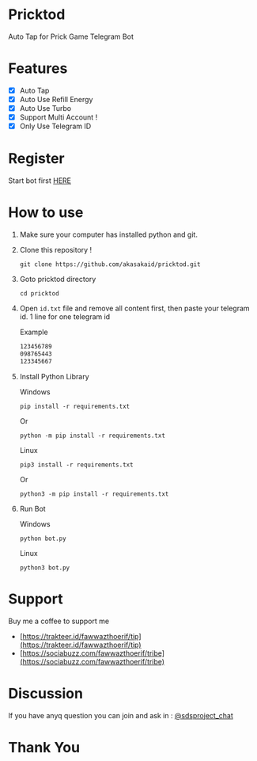 # Pricktod

Auto Tap for Prick Game Telegram Bot

# Features

- [x] Auto Tap
- [x] Auto Use Refill Energy
- [x] Auto Use Turbo
- [x] Support Multi Account !
- [x] Only Use Telegram ID

# Register

Start bot first [HERE](https://t.me/Prickgame_bot?start=ref-aMBEqvj2WaHSqbWj15gXJ2)

# How to use 

1. Make sure your computer has installed python and git.
   
2. Clone this repository !
   ```shell
   git clone https://github.com/akasakaid/pricktod.git
   ```

3. Goto pricktod directory
   
   ```shell
   cd pricktod
   ```

4. Open `id.txt` file and remove all content first, then paste your telegram id. 1 line for one telegram id
   
   Example
   ```txt
   123456789
   098765443
   123345667
   ```

5. Install Python Library
   
   Windows

   ```shell
   pip install -r requirements.txt
   ```

   Or

   ```shell
   python -m pip install -r requirements.txt
   ```

   Linux

   ```shell
   pip3 install -r requirements.txt
   ```

   Or

   ```shell
   python3 -m pip install -r requirements.txt
   ```

6. Run Bot
   
   Windows

   ```shell
   python bot.py
   ```

   Linux

   ```shell
   python3 bot.py
   ```

# Support 

Buy me a coffee to support me

- [https://trakteer.id/fawwazthoerif/tip](https://trakteer.id/fawwazthoerif/tip)
- [https://sociabuzz.com/fawwazthoerif/tribe](https://sociabuzz.com/fawwazthoerif/tribe)

# Discussion

If you have anyq question you can join and ask in : [@sdsproject_chat](https://t.me/sdsproject_chat)

# Thank You